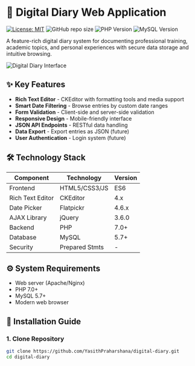 # 📓 Digital Diary Web Application

[![License: MIT](https://img.shields.io/badge/License-MIT-yellow.svg)](https://opensource.org/licenses/MIT)
![GitHub repo size](https://img.shields.io/github/repo-size/YasithPraharshana/digital-diary)
![PHP Version](https://img.shields.io/badge/PHP-7%2B-777BB4)
![MySQL Version](https://img.shields.io/badge/MySQL-5.7%2B-4479A1)

A feature-rich digital diary system for documenting professional training, academic topics, and personal experiences with secure data storage and intuitive browsing.

![Digital Diary Interface](diagram.png) <!-- Add actual screenshot later -->

## ✨ Key Features
- **Rich Text Editor** - CKEditor with formatting tools and media support
- **Smart Date Filtering** - Browse entries by custom date ranges
- **Form Validation** - Client-side and server-side validation
- **Responsive Design** - Mobile-friendly interface
- **JSON API Endpoints** - RESTful data handling
- **Data Export** - Export entries as JSON (future)
- **User Authentication** - Login system (future)

## 🛠️ Technology Stack
| Component          | Technology       | Version     |
|--------------------|------------------|-------------|
| Frontend           | HTML5/CSS3/JS    | ES6         |
| Rich Text Editor   | CKEditor         | 4.x         |
| Date Picker        | Flatpickr        | 4.6.x       |
| AJAX Library       | jQuery           | 3.6.0       |
| Backend            | PHP              | 7.0+        |
| Database           | MySQL            | 5.7+        |
| Security           | Prepared Stmts   | -           |

## ⚙️ System Requirements
- Web server (Apache/Nginx)
- PHP 7.0+
- MySQL 5.7+
- Modern web browser

## 🚀 Installation Guide

### 1. Clone Repository
```bash
git clone https://github.com/YasithPraharshana/digital-diary.git
cd digital-diary
